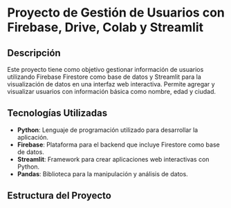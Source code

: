 # Proyecto de Gestión de Usuarios con Firebase, Drive, Colab y Streamlit

## Descripción

Este proyecto tiene como objetivo gestionar información de usuarios utilizando Firebase Firestore como base de datos y Streamlit para la visualización de datos en una interfaz web interactiva. Permite agregar y visualizar usuarios con información básica como nombre, edad y ciudad.

## Tecnologías Utilizadas

- **Python**: Lenguaje de programación utilizado para desarrollar la aplicación.
- **Firebase**: Plataforma para el backend que incluye Firestore como base de datos.
- **Streamlit**: Framework para crear aplicaciones web interactivas con Python.
- **Pandas**: Biblioteca para la manipulación y análisis de datos.

## Estructura del Proyecto
